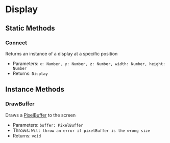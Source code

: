# Display

## Static Methods

### Connect
Returns an instance of a display at a specific position
- Parameters: `x: Number, y: Number, z: Number, width: Number, height: Number`
- Returns: `Display`

## Instance Methods

### DrawBuffer
Draws a [PixelBuffer](PixelBuffer.md) to the screen
- Parameters: `buffer: PixelBuffer`
- Throws: `Will throw an error if pixelBuffer is the wrong size`
- Returns: `void`
